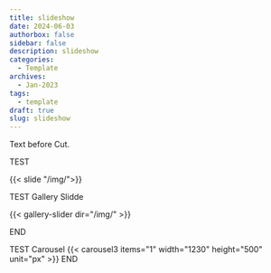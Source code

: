 ```yaml
---
title: slideshow
date: 2024-06-03
authorbox: false
sidebar: false
description: slideshow
categories:
  - Template
archives:
  - Jan-2023
tags:
  - template
draft: true
slug: slideshow
---
```

Text before Cut.
<!--more-->
TEST

{{< slide "/img/">}}

TEST Gallery Slidde

{{< gallery-slider dir="/img/" >}}


END


TEST Carousel
{{< carousel3 items="1" width="1230" height="500" unit="px" >}}
END

